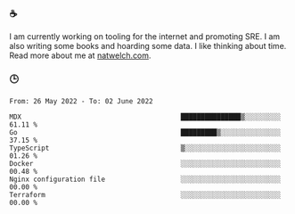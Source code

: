 ### ☕

I am currently working on tooling for the internet and promoting SRE. I am also writing some books and hoarding some data. I like thinking about time. Read more about me at [natwelch.com](https://natwelch.com).

### 🕒

<!--START_SECTION:waka-->

```text
From: 26 May 2022 - To: 02 June 2022

MDX                                        ███████████████▒░░░░░░░░░   61.11 %
Go                                         █████████▒░░░░░░░░░░░░░░░   37.15 %
TypeScript                                 ▒░░░░░░░░░░░░░░░░░░░░░░░░   01.26 %
Docker                                     ░░░░░░░░░░░░░░░░░░░░░░░░░   00.48 %
Nginx configuration file                   ░░░░░░░░░░░░░░░░░░░░░░░░░   00.00 %
Terraform                                  ░░░░░░░░░░░░░░░░░░░░░░░░░   00.00 %
```

<!--END_SECTION:waka-->
